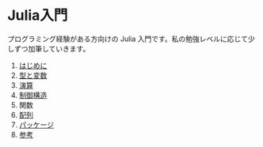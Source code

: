 # Julia入門

プログラミング経験がある方向けの Julia 入門です。私の勉強レベルに応じて少しずつ加筆していきます。
1. [はじめに](はじめに.md)
1. [型と変数](型と変数.md)
1. [演算](演算.md)
1. [制御構造](制御構造.md)
1. 関数
1. [配列](配列.md)
1. [パッケージ](パッケージ.md)
1. [参考](参考.md)
